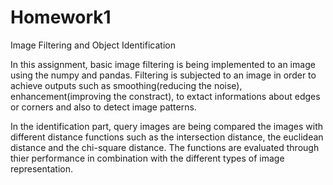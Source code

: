 # Homework1
Image Filtering and Object Identification

In this assignment, basic image filtering is being implemented to an image using the numpy and pandas. Filtering is subjected to an image in order to achieve outputs such as smoothing(reducing the noise), enhancement(improving the constract), to extact informations about edges or corners and also to detect image patterns.

In the identification part, query images are being compared the images with different distance functions such as the intersection distance, the euclidean distance and the chi-square distance. The functions are evaluated through thier performance in combination with the different types of image representation.

